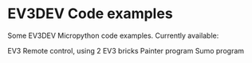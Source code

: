 # EV3DEV Code examples
Some EV3DEV Micropython code examples.
Currently available:
 
 EV3 Remote control, using 2 EV3 bricks
 Painter program
 Sumo program
